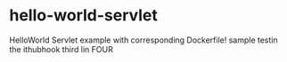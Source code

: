 # hello-world-servlet
HelloWorld Servlet example with corresponding Dockerfile!
sample
testin the ithubhook
third lin
FOUR
